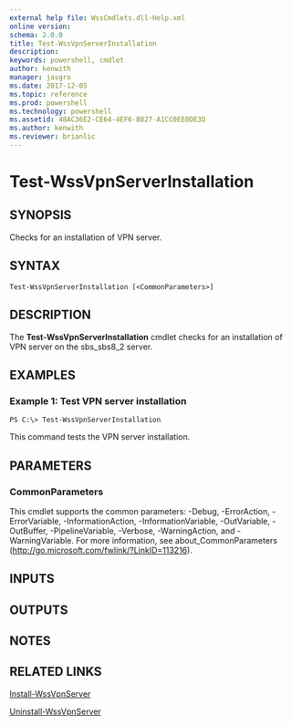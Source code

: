 ```yaml
---
external help file: WssCmdlets.dll-Help.xml
online version: 
schema: 2.0.0
title: Test-WssVpnServerInstallation
description: 
keywords: powershell, cmdlet
author: kenwith
manager: jasgro
ms.date: 2017-12-05
ms.topic: reference
ms.prod: powershell
ms.technology: powershell
ms.assetid: 48AC36E2-CE64-4EF6-B827-A1CC0EE0DE3D
ms.author: kenwith
ms.reviewer: brianlic
---
```


# Test-WssVpnServerInstallation

## SYNOPSIS
Checks for an installation of VPN server.

## SYNTAX

```
Test-WssVpnServerInstallation [<CommonParameters>]
```

## DESCRIPTION
The **Test-WssVpnServerInstallation** cmdlet checks for an installation of VPN server on the sbs_sbs8_2 server.

## EXAMPLES

### Example 1: Test VPN server installation
```
PS C:\> Test-WssVpnServerInstallation
```

This command tests the VPN server installation.

## PARAMETERS

### CommonParameters
This cmdlet supports the common parameters: -Debug, -ErrorAction, -ErrorVariable, -InformationAction, -InformationVariable, -OutVariable, -OutBuffer, -PipelineVariable, -Verbose, -WarningAction, and -WarningVariable. For more information, see about_CommonParameters (http://go.microsoft.com/fwlink/?LinkID=113216).

## INPUTS

## OUTPUTS

## NOTES

## RELATED LINKS

[Install-WssVpnServer](./Install-WssVpnServer.md)

[Uninstall-WssVpnServer](./Uninstall-WssVpnServer.md)
